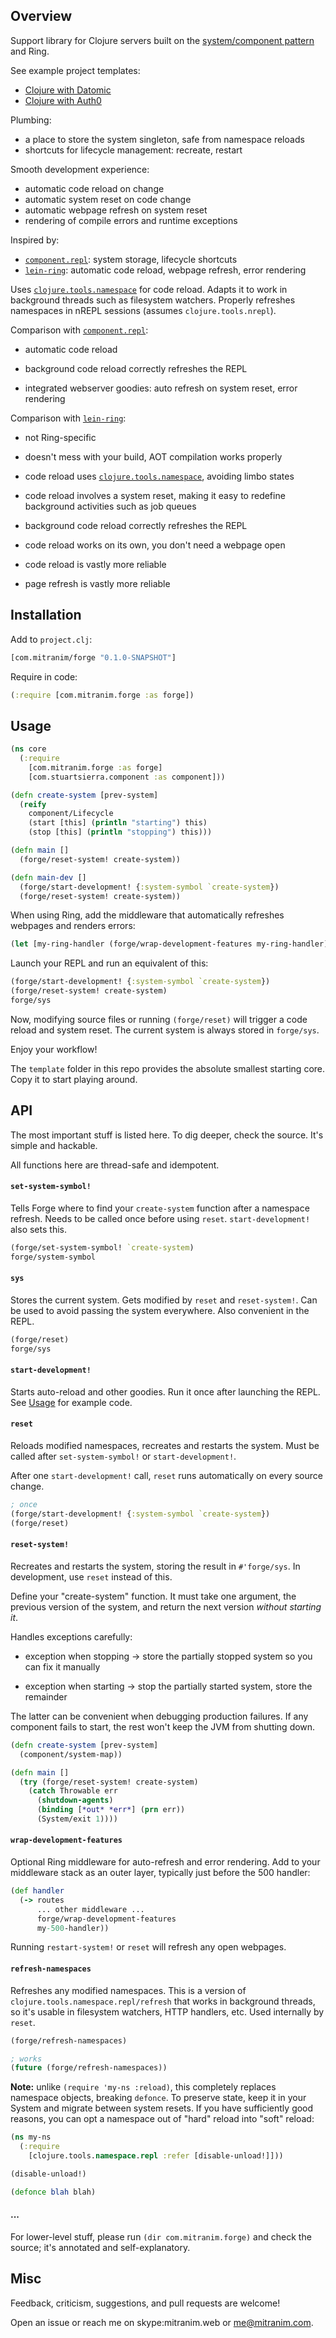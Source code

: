 ## Overview

Support library for Clojure servers built on the [system/component
pattern](https://github.com/stuartsierra/component) and Ring.

See example project templates:

  * [Clojure with Datomic](https://github.com/Mitranim/clojure-datomic-starter)
  * [Clojure with Auth0](https://github.com/Mitranim/clojure-auth0-starter)

Plumbing:

  * a place to store the system singleton, safe from namespace reloads
  * shortcuts for lifecycle management: recreate, restart

Smooth development experience:

  * automatic code reload on change
  * automatic system reset on code change
  * automatic webpage refresh on system reset
  * rendering of compile errors and runtime exceptions

Inspired by:

  * [`component.repl`](https://github.com/stuartsierra/component.repl): system
    storage, lifecycle shortcuts
  * [`lein-ring`](https://github.com/weavejester/lein-ring): automatic code
    reload, webpage refresh, error rendering

Uses [`clojure.tools.namespace`](https://github.com/clojure/tools.namespace) for
code reload. Adapts it to work in background threads such as filesystem
watchers. Properly refreshes namespaces in nREPL sessions (assumes
`clojure.tools.nrepl`).

Comparison with [`component.repl`](https://github.com/stuartsierra/component.repl):

  * automatic code reload

  * background code reload correctly refreshes the REPL

  * integrated webserver goodies: auto refresh on system reset, error rendering

Comparison with [`lein-ring`](https://github.com/weavejester/lein-ring):

  * not Ring-specific

  * doesn't mess with your build, AOT compilation works properly

  * code reload uses
    [`clojure.tools.namespace`](https://github.com/clojure/tools.namespace),
    avoiding limbo states

  * code reload involves a system reset, making it easy to redefine background
    activities such as job queues

  * background code reload correctly refreshes the REPL

  * code reload works on its own, you don't need a webpage open

  * code reload is vastly more reliable

  * page refresh is vastly more reliable


## Installation

Add to `project.clj`:

<!-- [![Clojars Project](https://img.shields.io/clojars/v/com.mitranim/forge.svg)](https://clojars.org/com.mitranim/forge) -->

```clj
[com.mitranim/forge "0.1.0-SNAPSHOT"]
```

Require in code:

```clj
(:require [com.mitranim.forge :as forge])
```


## Usage

```clj
(ns core
  (:require
    [com.mitranim.forge :as forge]
    [com.stuartsierra.component :as component]))

(defn create-system [prev-system]
  (reify
    component/Lifecycle
    (start [this] (println "starting") this)
    (stop [this] (println "stopping") this)))

(defn main []
  (forge/reset-system! create-system))

(defn main-dev []
  (forge/start-development! {:system-symbol `create-system})
  (forge/reset-system! create-system))
```

When using Ring, add the middleware that automatically refreshes webpages and
renders errors:

```clj
(let [my-ring-handler (forge/wrap-development-features my-ring-handler)])
```

Launch your REPL and run an equivalent of this:

```clj
(forge/start-development! {:system-symbol `create-system})
(forge/reset-system! create-system)
forge/sys
```

Now, modifying source files or running `(forge/reset)` will trigger a code
reload and system reset. The current system is always stored in `forge/sys`.

Enjoy your workflow!

The `template` folder in this repo provides the absolute smallest starting core.
Copy it to start playing around.

## API

The most important stuff is listed here. To dig deeper, check the source. It's
simple and hackable.

All functions here are thread-safe and idempotent.

#### `set-system-symbol!`

Tells Forge where to find your `create-system` function after a namespace
refresh. Needs to be called once before using `reset`. `start-development!` also
sets this.

```clj
(forge/set-system-symbol! `create-system)
forge/system-symbol
```

#### `sys`

Stores the current system. Gets modified by `reset` and `reset-system!`. Can be
used to avoid passing the system everywhere. Also convenient in the REPL.

```clj
(forge/reset)
forge/sys
```

#### `start-development!`

Starts auto-reload and other goodies. Run it once after launching the REPL. See
[Usage](#usage) for example code.

#### `reset`

Reloads modified namespaces, recreates and restarts the system. Must be called
after `set-system-symbol!` or `start-development!`.

After one `start-development!` call, `reset` runs automatically on every source
change.

```clj
; once
(forge/start-development! {:system-symbol `create-system})
(forge/reset)
```

#### `reset-system!`

Recreates and restarts the system, storing the result in `#'forge/sys`.
In development, use `reset` instead of this.

Define your "create-system" function. It must take one argument, the previous
version of the system, and return the next version _without starting it_.

Handles exceptions carefully:

* exception when stopping → store the partially stopped system so you can fix it
  manually

* exception when starting → stop the partially started system, store the
  remainder

The latter can be convenient when debugging production failures. If any
component fails to start, the rest won't keep the JVM from shutting down.

```clj
(defn create-system [prev-system]
  (component/system-map))

(defn main []
  (try (forge/reset-system! create-system)
    (catch Throwable err
      (shutdown-agents)
      (binding [*out* *err*] (prn err))
      (System/exit 1))))
```

#### `wrap-development-features`

Optional Ring middleware for auto-refresh and error rendering. Add to your
middleware stack as an outer layer, typically just before the 500 handler:

```clj
(def handler
  (-> routes
      ... other middleware ...
      forge/wrap-development-features
      my-500-handler))
```

Running `restart-system!` or `reset` will refresh any open webpages.

#### `refresh-namespaces`

Refreshes any modified namespaces. This is a version of
`clojure.tools.namespace.repl/refresh` that works in background threads, so it's
usable in filesystem watchers, HTTP handlers, etc. Used internally by `reset`.

```clj
(forge/refresh-namespaces)

; works
(future (forge/refresh-namespaces))
```

**Note:** unlike `(require 'my-ns :reload)`, this completely replaces namespace
objects, breaking `defonce`. To preserve state, keep it in your System and
migrate between system resets. If you have sufficiently good reasons, you can
opt a namespace out of "hard" reload into "soft" reload:

```clj
(ns my-ns
  (:require
    [clojure.tools.namespace.repl :refer [disable-unload!]]))

(disable-unload!)

(defonce blah blah)
```

#### ...

For lower-level stuff, please run `(dir com.mitranim.forge)` and check the
source; it's annotated and self-explanatory.

## Misc

Feedback, criticism, suggestions, and pull requests are welcome!

Open an issue or reach me on skype:mitranim.web or me@mitranim.com.
